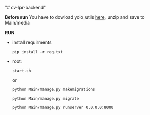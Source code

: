 "# cv-lpr-backend"

**Before run**
You have to dowload yolo_utils [here](https://drive.google.com/file/d/1syxEju3wQ8AwuQ--B2ChzrkIIwQREHCl/view?usp=sharing), unzip and save to Main/media

**RUN**

-   install requirments

    `pip install -r req.txt`

-   root:

    `start.sh`

    or

    `python Main/manage.py makemigrations`

    `python Main/manage.py migrate`

    `python Main/manage.py runserver 0.0.0.0:8000`

